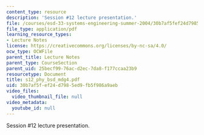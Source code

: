 ```yaml
---
content_type: resource
description: 'Session #12 lecture presentation.'
file: /courses/esd-33-systems-engineering-summer-2004/30b7af5fef24d7985ed9fb5f986a9aeb_s12_phy_bsd_mdg4.pdf
file_type: application/pdf
learning_resource_types:
- Lecture Notes
license: https://creativecommons.org/licenses/by-nc-sa/4.0/
ocw_type: OCWFile
parent_title: Lecture Notes
parent_type: CourseSection
parent_uid: 25becf99-76ac-d2ec-7da8-f177ccaa23b9
resourcetype: Document
title: s12_phy_bsd_mdg4.pdf
uid: 30b7af5f-ef24-d798-5ed9-fb5f986a9aeb
video_files:
  video_thumbnail_file: null
video_metadata:
  youtube_id: null
---
```

Session #12 lecture presentation.